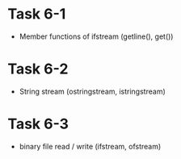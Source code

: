 # Task 6-1
* Member functions of ifstream (getline(), get())
# Task 6-2
* String stream (ostringstream, istringstream)
# Task 6-3
* binary file read / write (ifstream, ofstream)